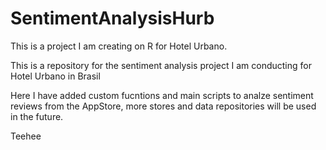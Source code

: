 # SentimentAnalysisHurb
This is a project I am creating on R for Hotel Urbano.

This is a repository for the sentiment analysis project I am conducting for Hotel Urbano in Brasil

Here I have added custom fucntions and main scripts to analze sentiment reviews from the AppStore, more stores and data repositories will be used in the future.

Teehee
